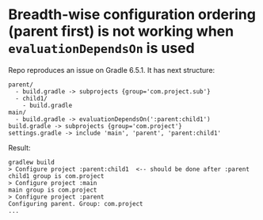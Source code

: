 # Breadth-wise configuration ordering (parent first) is not working when `evaluationDependsOn` is used

Repo reproduces an issue on Gradle 6.5.1. It has next structure:

```
parent/
  - build.gradle -> subprojects {group='com.project.sub'}
  - child1/
    - build.gradle
main/
  - build.gradle -> evaluationDependsOn(':parent:child1')
build.gradle -> subprojects {group='com.project'}
settings.gradle -> include 'main', 'parent', 'parent:child1'
```

Result:
```
gradlew build
> Configure project :parent:child1  <-- should be done after :parent
child1 group is com.project
> Configure project :main
main group is com.project
> Configure project :parent
Configuring parent. Group: com.project
...
```
